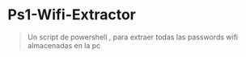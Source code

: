 # Ps1-Wifi-Extractor

> Un script de powershell , para extraer todas las passwords wifi almacenadas en la pc
